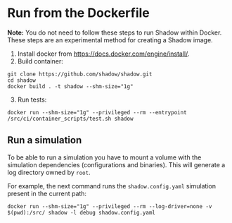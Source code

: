# Run from the Dockerfile

**Note:** You do not need to follow these steps to run Shadow within Docker.
These steps are an experimental method for creating a Shadow image.

1. Install docker from <https://docs.docker.com/engine/install/>.
2. Build container:
```
git clone https://github.com/shadow/shadow.git
cd shadow
docker build . -t shadow --shm-size="1g"
```
3. Run tests:
```
docker run --shm-size="1g" --privileged --rm --entrypoint /src/ci/container_scripts/test.sh shadow
```

## Run a simulation

To be able to run a simulation you have to mount a volume with the simulation
dependencies (configurations and binaries). This will generate a log directory
owned by `root`.

For example, the next command runs the `shadow.config.yaml` simulation present in
the current path:
```
docker run --shm-size="1g" --privileged --rm --log-driver=none -v $(pwd):/src/ shadow -l debug shadow.config.yaml
```
